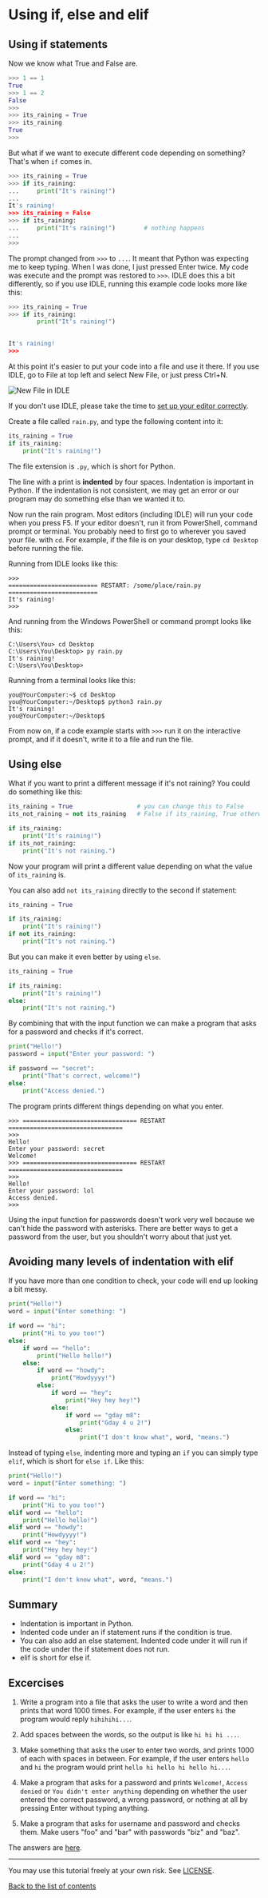 # Using if, else and elif

## Using if statements

Now we know what True and False are.

```py
>>> 1 == 1
True
>>> 1 == 2
False
>>>
>>> its_raining = True
>>> its_raining
True
>>>
```

But what if we want to execute different code depending on something?
That's when `if` comes in.

```py
>>> its_raining = True
>>> if its_raining:
...     print("It's raining!")
... 
It's raining!
>>> its_raining = False
>>> if its_raining:
...     print("It's raining!")        # nothing happens
... 
>>> 
```

The prompt changed from `>>>` to `...`. It meant that Python was
expecting me to keep typing. When I was done, I just pressed Enter
twice. My code was execute and the prompt was restored to `>>>`. IDLE
does this a bit differently, so if you use IDLE, running this example
code looks more like this:

```py
>>> its_raining = True
>>> if its_raining:
        print("It's raining!")

        
It's raining!
>>> 
```

At this point it's easier to put your code into a file and use it
there. If you use IDLE, go to File at top left and select New File, or
just press Ctrl+N.

![New File in IDLE](idle-new.png)

If you don't use IDLE, please take the time to
[set up your editor correctly](editor-setup.md).

Create a file called `rain.py`, and type the following content into it:

```py
its_raining = True
if its_raining:
    print("It's raining!")
```

The file extension is `.py`, which is short for Python.

The line with a print is **indented** by four spaces. Indentation is
important in Python. If the indentation is not consistent, we may get
an error or our program may do something else than we wanted it to.

Now run the rain program. Most editors (including IDLE) will run your
code when you press F5. If your editor doesn't, run it from PowerShell,
command prompt or terminal. You probably need to first go to wherever
you saved your file. with `cd`. For example, if the file is on your
desktop, type `cd Desktop` before running the file.

Running from IDLE looks like this:

    >>> 
    ========================= RESTART: /some/place/rain.py =========================
    It's raining!
    >>> 

And running from the Windows PowerShell or command prompt looks like
this:

    C:\Users\You> cd Desktop
    C:\Users\You\Desktop> py rain.py
    It's raining!
    C:\Users\You\Desktop> 

Running from a terminal looks like this:

    you@YourComputer:~$ cd Desktop
    you@YourComputer:~/Desktop$ python3 rain.py
    It's raining!
    you@YourComputer:~/Desktop$ 

From now on, if a code example starts with `>>>` run it on the
interactive prompt, and if it doesn't, write it to a file and run the
file.

## Using else

What if you want to print a different message if it's not raining? You
could do something like this:

```py
its_raining = True                  # you can change this to False
its_not_raining = not its_raining   # False if its_raining, True otherwise

if its_raining:
    print("It's raining!")
if its_not_raining:
    print("It's not raining.")
```

Now your program will print a different value depending on what the
value of `its_raining` is.

You can also add `not its_raining` directly to the second if statement:

```py
its_raining = True

if its_raining:
    print("It's raining!")
if not its_raining:
    print("It's not raining.")
```

But you can make it even better by using `else`.

```py
its_raining = True

if its_raining:
    print("It's raining!")
else:
    print("It's not raining.")
```

By combining that with the input function we can make a program that
asks for a password and checks if it's correct.

```py
print("Hello!")
password = input("Enter your password: ")

if password == "secret":
    print("That's correct, welcome!")
else:
    print("Access denied.")
```

The program prints different things depending on what you enter.

    >>> ================================ RESTART ================================
    >>>
    Hello!
    Enter your password: secret
    Welcome!
    >>> ================================ RESTART ================================
    >>>
    Hello!
    Enter your password: lol
    Access denied.
    >>>

Using the input function for passwords doesn't work very well because
we can't hide the password with asterisks. There are better ways to get
a password from the user, but you shouldn't worry about that just yet.

## Avoiding many levels of indentation with elif

If you have more than one condition to check, your code will end up
looking a bit messy.

```py
print("Hello!")
word = input("Enter something: ")

if word == "hi":
    print("Hi to you too!")
else:
    if word == "hello":
        print("Hello hello!")
    else:
        if word == "howdy":
            print("Howdyyyy!")
        else:
            if word == "hey":
                print("Hey hey hey!")
            else:
                if word == "gday m8":
                    print("Gday 4 u 2!")
                else:
                    print("I don't know what", word, "means.")
```

Instead of typing `else`, indenting more and typing an `if` you can
simply type `elif`, which is short for `else if`. Like this:

```py
print("Hello!")
word = input("Enter something: ")

if word == "hi":
    print("Hi to you too!")
elif word == "hello":
    print("Hello hello!")
elif word == "howdy":
    print("Howdyyyy!")
elif word == "hey":
    print("Hey hey hey!")
elif word == "gday m8":
    print("Gday 4 u 2!")
else:
    print("I don't know what", word, "means.")
```

## Summary

- Indentation is important in Python.
- Indented code under an if statement runs if the condition is true.
- You can also add an else statement. Indented code under it will run
    if the code under the if statement does not run.
- elif is short for else if.

## Excercises

1. Write a program into a file that asks the user to write a word and
    then prints that word 1000 times. For example, if the user enters
    `hi` the program would reply `hihihihi...`.

2. Add spaces between the words, so the output is like `hi hi hi ...`.

3. Make something that asks the user to enter two words, and prints
    1000 of each with spaces in between. For example, if the user
    enters `hello` and `hi` the program would print
    `hello hi hello hi hello hi...`.

4. Make a program that asks for a password and prints `Welcome!`,
    `Access denied` or `You didn't enter anything` depending on whether
    the user entered the correct password, a wrong password, or nothing
    at all by pressing Enter without typing anything.

5. Make a program that asks for username and password and checks them.
    Make users "foo" and "bar" with passwords "biz" and "baz".

The answers are [here](answers.md).

***

You may use this tutorial freely at your own risk. See [LICENSE](LICENSE).

[Back to the list of contents](README.md)
